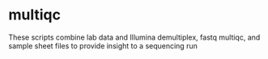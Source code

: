 # multiqc
These scripts combine lab data and Illumina demultiplex, fastq multiqc, and sample sheet files to provide insight to a sequencing run
